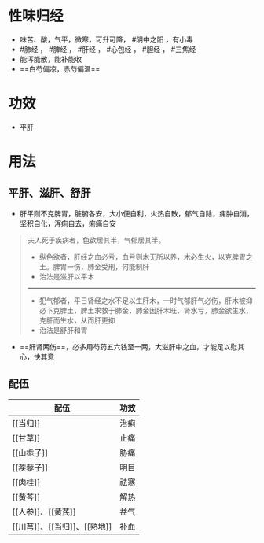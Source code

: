 # 性味归经
- 味苦、酸，气平，微寒，可升可降， #阴中之阳  ，有小毒
-  #肺经 ， #脾经 ， #肝经 ， #心包经 ， #胆经 ， #三焦经 
-  能泻能散，能补能收
-  ==白芍偏凉，赤芍偏温==
# 功效
- 平肝
# 用法
## 平肝、滋肝、舒肝
- 肝平则不克脾胃，脏腑各安，大小便自利，火热自散，郁气自除，痈肿自消，坚积自化，泻痢自去，痢痛自安
>夫人死于疾病者，色欲居其半，气郁居其半。
>- 纵色欲者，肝经之血必亏，血亏则木无所以养，木必生火，以克脾胃之土。脾胃一伤，肺金受刑，何能制肝
>- 治法是滋肝以平木
> ---
> - 犯气郁者，平日肾经之水不足以生肝木，一时气郁肝气必伤，肝木被抑必下克脾土，脾土求救于肺金，肺金因肝木旺、肾水亏，肺金欲生水，克肝而生水，从而肝更抑
> - 治法是舒肝和胃
- ==肝肾两伤==，必多用芍药五六钱至一两，大滋肝中之血，才能足以慰其心，快其意
## 配伍
| 配伍                         | 功效 |
| ---------------------------- | ---- |
| [[当归]]                     | 治痢 |
| [[甘草]]                     | 止痛 |
| [[山栀子]]                   | 胁痛 |
| [[蒺藜子]]                   | 明目 |
| [[肉桂]]                     | 祛寒 |
| [[黄芩]]                     | 解热 |
| [[人参]]、[[黄芪]]           | 益气 |
| [[川芎]]、[[当归]]、[[熟地]] | 补血 | 

